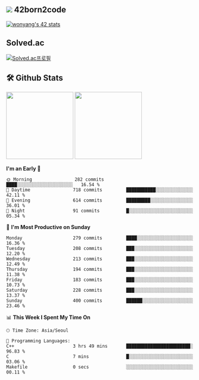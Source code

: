 
## <img src="https://img.shields.io/badge/-000000?style=flat&logo=42&logoColor=white"> 42born2code
[![wonyang's 42 stats](https://badge42.vercel.app/api/v2/cl5nhe5b6007809kydha7ht42/stats?cursusId=21&coalitionId=88)](https://profile.intra.42.fr/users/wonyang)

## Solved.ac
[![Solved.ac프로필](http://mazassumnida.wtf/api/v2/generate_badge?boj=bennyws)](https://solved.ac/bennyws)

## 🛠️ Github Stats
<p>
  <img height="180em" src="https://github-readme-stats-veggie-garden.vercel.app/api?username=gemstoneyang&show_icons=true&include_all_commits=true&bg_color=30,e96443,904e95&title_color=fff&text_color=fff">
  <img height="180em" src="https://github-readme-stats-veggie-garden.vercel.app/api/top-langs/?username=gemstoneyang&layout=compact&bg_color=30,e96443,904e95&title_color=fff&text_color=fff">
</p>

<!--START_SECTION:waka-->
**I'm an Early 🐤** 

```text
🌞 Morning                282 commits         ████░░░░░░░░░░░░░░░░░░░░░   16.54 % 
🌆 Daytime                718 commits         ███████████░░░░░░░░░░░░░░   42.11 % 
🌃 Evening                614 commits         █████████░░░░░░░░░░░░░░░░   36.01 % 
🌙 Night                  91 commits          █░░░░░░░░░░░░░░░░░░░░░░░░   05.34 % 
```
📅 **I'm Most Productive on Sunday** 

```text
Monday                   279 commits         ████░░░░░░░░░░░░░░░░░░░░░   16.36 % 
Tuesday                  208 commits         ███░░░░░░░░░░░░░░░░░░░░░░   12.20 % 
Wednesday                213 commits         ███░░░░░░░░░░░░░░░░░░░░░░   12.49 % 
Thursday                 194 commits         ███░░░░░░░░░░░░░░░░░░░░░░   11.38 % 
Friday                   183 commits         ███░░░░░░░░░░░░░░░░░░░░░░   10.73 % 
Saturday                 228 commits         ███░░░░░░░░░░░░░░░░░░░░░░   13.37 % 
Sunday                   400 commits         ██████░░░░░░░░░░░░░░░░░░░   23.46 % 
```


📊 **This Week I Spent My Time On** 

```text
🕑︎ Time Zone: Asia/Seoul

💬 Programming Languages: 
C++                      3 hrs 49 mins       ████████████████████████░   96.83 % 
C                        7 mins              █░░░░░░░░░░░░░░░░░░░░░░░░   03.06 % 
Makefile                 0 secs              ░░░░░░░░░░░░░░░░░░░░░░░░░   00.11 % 
```


<!--END_SECTION:waka-->
